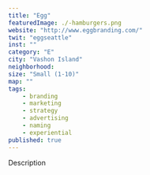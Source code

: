 ```yaml
---
title: "Egg"
featuredImage: ./-hamburgers.png
website: "http://www.eggbranding.com/"
twit: "eggseattle"
inst: ""
category: "E"
city: "Vashon Island"
neighborhood:
size: "Small (1-10)"
map: ""
tags:
    - branding
    - marketing
    - strategy
    - advertising
    - naming
    - experiential
published: true
---
```


Description
